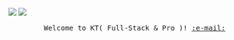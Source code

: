 [![](https://img.shields.io/badge/LinkedIn-JeffreyCA-0077B5?logo=LinkedIn&logoColor=white&style=flat-square)](https://www.linkedin.com/in/jeffreyca/)
[![](https://img.shields.io/badge/Twitter-JeffreyCA__-1DA1F2?logo=twitter&logoColor=white&style=flat-square)](https://twitter.com/JeffreyCA_)

<p align="center">
   <samp>
     Welcome to KT( Full-Stack & Pro )! <a href='mailto:sunavenue.ca@gmail.com'>:e-mail:</a> <br>
   </samp>   
 </p>

